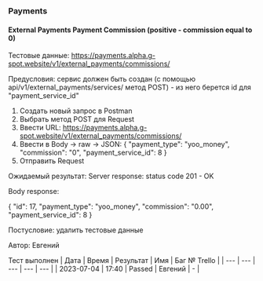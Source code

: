 ### Payments
#### External Payments Payment Commission (positive - commission equal to 0)

Тестовые данные: https://payments.alpha.g-spot.website/v1/external_payments/commissions/


Предусловия: сервис должен быть создан (с помощью api/v1/external_payments/services/ метод POST) - из него берется id для "payment_service_id"


1. Создать новый запрос в Postman
2. Выбрать метод POST для Request
3. Ввести URL: https://payments.alpha.g-spot.website/v1/external_payments/commissions/
4. Ввести в Body -> raw -> JSON:
{
  "payment_type": "yoo_money",
  "commission": "0",
  "payment_service_id": 8
}
5. Отправить Request

Ожидаемый результат: Server response: status code 201 - OK

Body response:

{
    "id": 17,
    "payment_type": "yoo_money",
    "commission": "0.00",
    "payment_service_id": 8
}


Постусловие: удалить тестовые данные

Автор: Евгений

Тест выполнен
| Дата | Время | Результат | Имя | Баг № Trello |
| --- | --- | --- | --- | --- |
| 2023-07-04 | 17:40 | Passed | Евгений | - | 